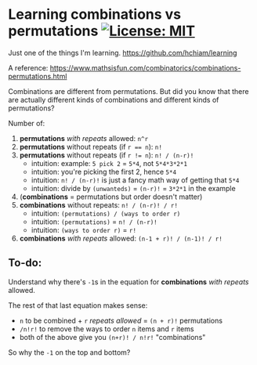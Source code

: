 # Learning combinations vs permutations [![License: MIT](https://img.shields.io/badge/License-MIT-yellow.svg?style=for-the-badge)](https://github.com/hchiam/learning-template/blob/main/LICENSE)

Just one of the things I'm learning. https://github.com/hchiam/learning

A reference: https://www.mathsisfun.com/combinatorics/combinations-permutations.html

Combinations are different from permutations. But did you know that there are actually different kinds of combinations and different kinds of permutations?

Number of:

1. **permutations** _with repeats_ allowed: `n^r`
2. **permutations** without repeats (if `r == n`): `n!`
3. **permutations** without repeats (if `r != n`): `n! / (n-r)!`
   - intuition: example: `5 pick 2` = `5*4`, not `5*4*3*2*1`
   - intuition: you're picking the first 2, hence `5*4`
   - intuition: `n! / (n-r)!` is just a fancy math way of getting that `5*4`
   - intuition: divide by `(unwanteds)` = `(n-r)!` = `3*2*1` in the example
4. (**combinations** = permutations but order doesn't matter)
5. **combinations** without repeats: `n! / (n-r)! / r!`
   - intuition: `(permutations) / (ways to order r)`
   - intuition: `(permutations)` = `n! / (n-r)!`
   - intuition: `(ways to order r)` = `r!`
6. **combinations** _with repeats_ allowed: `(n-1 + r)! / (n-1)! / r!`

## To-do:

Understand why there's `-1`s in the equation for **combinations** _with repeats_ allowed.

The rest of that last equation makes sense:
 - `n` to be combined + `r` _repeats allowed_ = `(n + r)!` permutations
 - `/n!r!` to remove the ways to order `n` items and `r` items
 - both of the above give you `(n+r)! / n!r!` "combinations"

So why the `-1` on the top and bottom?
